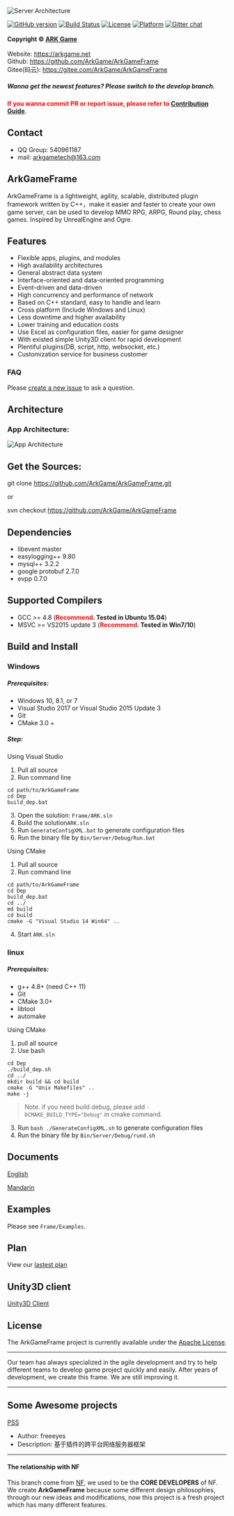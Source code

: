 ![Server Architecture](https://raw.githubusercontent.com/ArkGame/ArkGameFrame/master/Docs/asserts/imgs/ArkGameFrame.png)

[![GitHub version](https://badge.fury.io/gh/ArkGame%2FArkGameFrame.svg)](https://badge.fury.io/gh/ArkGame%2FArkGameFrame)
[![Build Status](https://travis-ci.org/ArkGame/ArkGameFrame.svg?branch=master)](https://travis-ci.org/ArkGame/ArkGameFrame)
[![License](https://img.shields.io/badge/License-Apache%202.0-blue.svg)](https://opensource.org/licenses/Apache-2.0)
[![Platform](https://img.shields.io/badge/platform-Linux,%20Windows-green.svg?style=flat)](https://github.com/ArkGame/ArkGameFrame)
[![Gitter chat](https://img.shields.io/gitter/room/nwjs/nw.js.svg)](https://gitter.im/ArkGame/Lobby)
<br><br>
**Copyright © [ARK Game](https://arkgame.net "ARK Game")**
<br><br>
Website: https://arkgame.net
<br>
Github: https://github.com/ArkGame/ArkGameFrame
<br>
Gitee(码云): https://gitee.com/ArkGame/ArkGameFrame

##### Wanna get the newest features? Please switch to the develop branch.

**<font color=red>If you wanna commit PR or report issue, please refer to [Contribution Guide](https://github.com/ArkGame/ArkGameFrame/blob/master/CONTRIBUTING.md)</font>**.

## Contact

- QQ Group: 540961187
- mail: arkgametech@163.com

## ArkGameFrame
ArkGameFrame is a lightweight, agility, scalable, distributed plugin framework written by C++，make it easier and faster to create your own game server, can be used to develop MMO RPG, ARPG, Round play, chess games. Inspired by UnrealEngine and Ogre.

## Features

- Flexible apps, plugins, and modules
- High availability architectures
- General abstract data system
- Interface-oriented and data-oriented programming
- Event-driven and data-driven
- High concurrency and performance of network
- Based on C++ standard, easy to handle and learn
- Cross platform (Include Windows and Linux)
- Less downtime and higher availability
- Lower training and education costs
- Use Excel as configuration files, easier for game designer
- With existed simple Unity3D client for rapid development
- Plentiful plugins(DB, script, http, websocket, etc.)
- Customization service for business customer

### FAQ

Please [create a new issue](https://github.com/ArkGame/ArkGameFrame/issues) to ask a question.


## Architecture

### App Architecture:

![App Architecture](https://raw.githubusercontent.com/ArkGame/ArkGameFrame/master/Docs/asserts/imgs/AppArchitecture.png)

## Get the Sources:

git clone https://github.com/ArkGame/ArkGameFrame.git

or

svn checkout https://github.com/ArkGame/ArkGameFrame

## Dependencies

- libevent master
- easylogging++ 9.80
- mysql++ 3.2.2
- google protobuf 2.7.0
- evpp 0.7.0

## Supported Compilers

- GCC >= 4.8 (**<font color=red>Recommend</font>. Tested in Ubuntu 15.04**)
- MSVC >= VS2015 update 3 (**<font color=red>Recommend</font>. Tested in Win7/10**)

## Build and Install

### Windows

##### Prerequisites:

- Windows 10, 8.1, or 7
- Visual Studio 2017 or Visual Studio 2015 Update 3
- Git
- CMake 3.0 +

##### Step:
Using Visual Studio
1. Pull all source
2. Run command line 
```batch
cd path/to/ArkGameFrame
cd Dep
build_dep.bat
```
3. Open the solution: `Frame/ARK.sln`
4. Build the solution`ARK.sln`
5. Run `GenerateConfigXML.bat` to generate configuration files
6. Run the binary file by `Bin/Server/Debug/Run.bat`

Using CMake
1. Pull all source
2. Run command line
```batch
cd path/to/ArkGameFrame
cd Dep
build_dep.bat
cd ../
md build
cd build
cmake -G "Visual Studio 14 Win64" ..
```
4. Start `ARK.sln`

### linux

##### Prerequisites:

- g++ 4.8+ (need C++ 11)
- Git
- CMake 3.0+
- libtool
- automake

Using CMake
1. pull all source
2. Use bash
```shell
cd Dep
./build_dep.sh
cd ../
mkdir build && cd build
cmake -G "Unix Makefiles" ..
make -j
```
> Note. if you need build debug, please add `-DCMAKE_BUILD_TYPE="Debug"` in cmake command.
3. Run `bash ./GenerateConfigXML.sh` to generate configuration files
4. Run the binary file by `Bin/Server/Debug/rund.sh`

## Documents

[English](https://github.com/ArkGame/ArkGameFrame/blob/master/Docs/doc_EN.md)

[Mandarin](https://github.com/ArkGame/ArkGameFrame/blob/master/Docs/doc_ZH.md)

## Examples

Please see `Frame/Examples`.

## Plan

View our [lastest plan](https://github.com/ArkGame/ArkGameFrame/blob/master/Docs/plan.md)

## Unity3D client

[Unity3D Client](https://github.com/ArkGame/ArkClient-Unity3D)

## License

The ArkGameFrame project is currently available under the [Apache License](https://github.com/ArkGame/ArkGameFrame/blob/master/LICENSE).

----------

Our team has always specialized in the agile development and try to help different teams to develop game project quickly and easily. After years of development, we create this frame. We are still improving it.

----------

## Some Awesome projects

[PSS](https://github.com/freeeyes/PSS)
- Author: freeeyes
- Description: 基于插件的跨平台网络服务器框架

----------

#### The relationship with NF

This branch come from [NF](https://github.com/ketoo/NoahGameFrame), we used to be the **CORE DEVELOPERS** of NF. We create **ArkGameFrame** because some different design philosophies, through our new ideas and modifications, now this project is a fresh project which has many different features.
